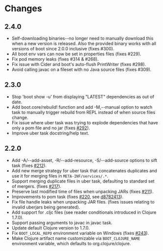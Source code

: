 # Changes

## 2.4.0

- Self-downloading binaries--no longer need to manually download this when a
  new version is released. Also the provided binary works with all versions
  of boot since 2.0.0 inclusive (fixes #300).
- All boot env vars can now be set in properties files (fixes #229).
- Fix pod memory leaks (fixes #314 & #268).
- Fix issue with Cider and boot's auto-flush PrintWriter (fixes #298).
- Avoid calling javac on a fileset with no Java source files (fixes #309).

## 2.3.0

- Stop 'boot show -u' from displaying "LATEST" dependencies as out of date.
- Add boot.core/rebuild! function and add -M,--manual option to watch task to
  manually trigger rebuild from REPL instead of when source files change.
- Fix issue where uber task was trying to explode dependencies that have only
  a pom file and no jar (fixes [#292](https://github.com/boot-clj/boot/pull/292)).
- Improve uber task docstring/help text.

## 2.2.0

- Add -A/--add-asset, -R/--add-resource, -S/--add-source options to
  sift task (fixes [#212](https://github.com/boot-clj/boot/issues/212)).
- Add new merge strategy for uber task that concatenates duplicates
  and use it for merging files in `META-INF/services/.*`.
- Support merging duplicate files in uber task, defaulting to standard
  set of mergers. (fixes [#217](https://github.com/boot-clj/boot/issues/217)).
- Preserve last modified time of files when unpacking JARs (fixes
  [#211](https://github.com/boot-clj/boot/issues/211)).
- Improvements to pom task (fixes [#220](https://github.com/boot-clj/boot/issues/220),
  see [d8782413](https://github.com/boot-clj/boot/commit/d8782413a16bfafbc0a069bf2a77ae74c029a5ca)).
- Fix file handle leaks when unpacking JAR files. (fixes issues
  relating to invalid uberjars being generated).
- Add support for .cljc files (see reader conditionals introduced in
  Clojure 1.7.0).
- Support passing arguments to javac in javac task.
- Update default Clojure version to 1.7.0.
- Fix `BOOT_LOCAL_REPO` environment variable on Windows
  (fixes [#243](https://github.com/boot-clj/boot/issues/243)).
- Make Clojure artifact name customizable via `BOOT_CLOJURE_NAME`
  environment variable, which defaults to org.clojure/clojure.
